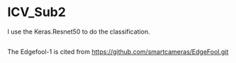 # ICV_Sub2
I use the Keras.Resnet50 to do the classification.
##
The Edgefool-1 is cited from 
https://github.com/smartcameras/EdgeFool.git
